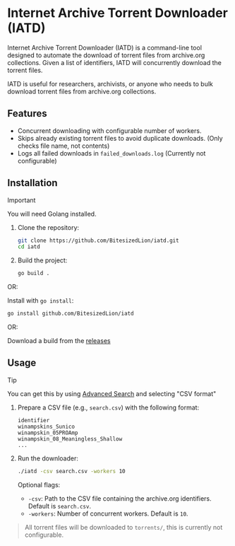 # Internet Archive Torrent Downloader (IATD)

Internet Archive Torrent Downloader (IATD) is a command-line tool designed to automate the download of torrent files from archive.org collections. Given a list of identifiers, IATD will concurrently download the torrent files.

IATD is useful for researchers, archivists, or anyone who needs to bulk download torrent files from archive.org collections.

## Features

- Concurrent downloading with configurable number of workers.
- Skips already existing torrent files to avoid duplicate downloads. (Only checks file name, not contents)
- Logs all failed downloads in `failed_downloads.log` (Currently not configurable)

## Installation

> [!IMPORTANT]
> You will need Golang installed.

1. Clone the repository:
    ```sh
    git clone https://github.com/BitesizedLion/iatd.git
    cd iatd
    ```

2. Build the project:
    ```sh
    go build .
    ```

OR:

Install with `go install`:
```sh
go install github.com/BitesizedLion/iatd
```

OR:

Download a build from the [releases](https://github.com/BitesizedLion/iatd/releases)

## Usage
> [!TIP]
> You can get this by using [Advanced Search](https://archive.org/advancedsearch.php) and selecting "CSV format"
1. Prepare a CSV file (e.g., `search.csv`) with the following format:
    ```
    identifier
    winampskins_Sunico
    winampskin_05PROAmp
    winampskin_08_Meaningless_Shallow
    ...
    ```

2. Run the downloader:
    ```sh
    ./iatd -csv search.csv -workers 10
    ```
    Optional flags:
    - `-csv`: Path to the CSV file containing the archive.org identifiers. Default is `search.csv`.
    - `-workers`: Number of concurrent workers. Default is `10`.

> All torrent files will be downloaded to `torrents/`, this is currently not configurable.
